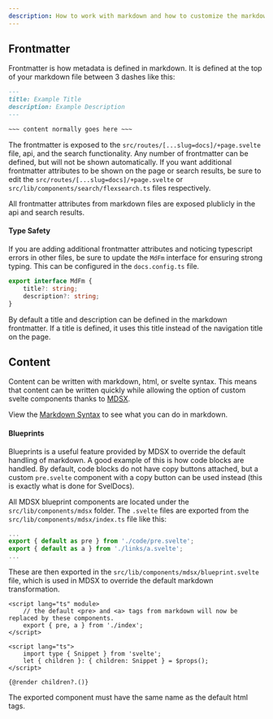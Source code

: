 ```yaml
---
description: How to work with markdown and how to customize the markdown result.
---
```


<script lang="ts">
    import Alert from '$lib/components/ui/alert/alert.svelte'
</script>

## Frontmatter

Frontmatter is how metadata is defined in markdown. It is defined at the top of your markdown file between 3 dashes like this:

```md
---
title: Example Title
description: Example Description
---

~~~ content normally goes here ~~~
```

The frontmatter is exposed to the `src/routes/[...slug=docs]/+page.svelte` file, api, and the search functionality. Any number of frontmatter can be defined, but will not be shown automatically. If you want additional frontmatter attributes to be shown on the page or search results, be sure to edit the `src/routes/[...slug=docs]/+page.svelte` or `src/lib/components/search/flexsearch.ts` files respectively.

<Alert type="warning">
    All frontmatter attributes from markdown files are exposed plublicly in the api and search results.
</Alert>

#### Type Safety

If you are adding additional frontmatter attributes and noticing typescript errors in other files, be sure to update the `MdFm` interface for ensuring strong typing. This can be configured in the `docs.config.ts` file.

```ts title="docs.config.ts"
export interface MdFm {
	title?: string;
	description?: string;
}
```

By default a title and description can be defined in the markdown frontmatter. If a title is defined, it uses this title instead of the navigation title on the page.

## Content

Content can be written with markdown, html, or svelte syntax. This means that content can be written quickly while allowing the option of custom svelte components thanks to [MDSX](https://mdsx.dev/docs).

View the [Markdown Syntax](/docs/miscellaneous/markdown-syntax) to see what you can do in markdown.

#### Blueprints

Blueprints is a useful feature provided by MDSX to override the default handling of markdown. A good example of this is how code blocks are handled. By default, code blocks do not have copy buttons attached, but a custom `pre.svelte` component with a copy button can be used instead (this is exactly what is done for SvelDocs).

All MDSX blueprint components are located under the `src/lib/components/mdsx` folder. The `.svelte` files are exported from the `src/lib/components/mdsx/index.ts` file like this:

```ts title="index.ts"
...
export { default as pre } from './code/pre.svelte';
export { default as a } from './links/a.svelte';
...
```

These are then exported in the `src/lib/components/mdsx/blueprint.svelte` file, which is used in MDSX to override the default markdown transformation.

```svelte title="blueprint.svelte"
<script lang="ts" module>
    // the default <pre> and <a> tags from markdown will now be replaced by these components.
	export { pre, a } from './index'; 
</script>

<script lang="ts">
	import type { Snippet } from 'svelte';
	let { children }: { children: Snippet } = $props();
</script>

{@render children?.()}
```

<Alert type="note">
    The exported component must have the same name as the default html tags.
</Alert>